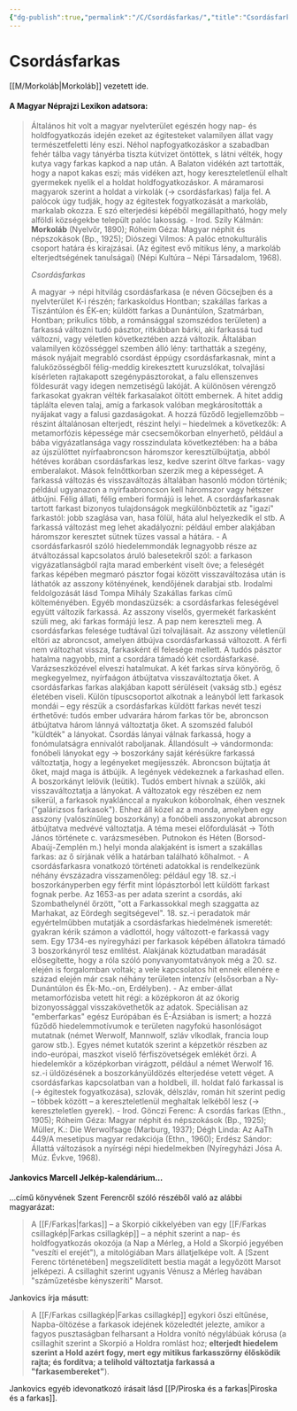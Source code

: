 ```yaml
---
{"dg-publish":true,"permalink":"/C/Csordásfarkas/","title":"Csordásfarkas","created":"2023-10-21T04:35","updated":"2024-02-02T02:19"}
---
```



# Csordásfarkas

[[M/Morkoláb\|Morkoláb]] vezetett ide.  

#### A Magyar Néprajzi Lexikon adatsora:

> Általános hit volt a magyar nyelvterület egészén hogy nap- és holdfogyatkozás idején ezeket az égitesteket valamilyen állat vagy természetfeletti lény eszi. Néhol napfogyatkozáskor a szabadban fehér tálba vagy tányérba tiszta kútvizet öntöttek, s látni vélték, hogy kutya vagy farkas kapkod a nap után. A Balaton vidékén azt tartották, hogy a napot kakas eszi; más vidéken azt, hogy kereszteletlenül elhalt gyermekek nyelik el a holdat holdfogyatkozáskor. A máramarosi magyarok szerint a holdat a virkolák (→ csordásfarkas) falja fel. A palócok úgy tudják, hogy az égitestek fogyatkozását a markoláb, markalab okozza. E szó elterjedési képéből megállapítható, hogy mely alföldi községekbe települt palóc lakosság. - Irod. Szily Kálmán: **Morkoláb** (Nyelvőr, 1890); Róheim Géza: Magyar néphit és népszokások (Bp., 1925); Diószegi Vilmos: A palóc etnokulturális csoport határa és kirajzásai. (Az égitest evő mitikus lény, a markoláb elterjedtségének tanulságai) (Népi Kultúra – Népi Társadalom, 1968).  
> 
> *Csordásfarkas*
> 
> A magyar → népi hitvilág csordásfarkasa (e néven Göcsejben és a nyelvterület K-i részén; farkaskoldus Hontban; szakállas farkas a Tiszántúlon és ÉK-en; küldött farkas a Dunántúlon, Szatmárban, Hontban; prikulics több, a románsággal szomszédos területen) a farkassá változni tudó pásztor, ritkábban bárki, aki farkassá tud változni, vagy véletlen következtében azzá változik. Általában valamilyen közösséggel szemben álló lény: tarthatták a szegény, mások nyájait megrabló csordást éppúgy csordásfarkasnak, mint a faluközösségből félig-meddig kirekesztett kuruzslókat, tolvajlási kísérleten rajtakapott szegénypásztorokat, a falu ellenszenves földesurát vagy idegen nemzetiségű lakóját. A különösen vérengző farkasokat gyakran vélték farkasalakot öltött embernek. A hitet addig táplálta eleven talaj, amíg a farkasok valóban megkárosították a nyájakat vagy a falusi gazdaságokat. A hozzá fűződő legjellemzőbb – részint általánosan elterjedt, részint helyi – hiedelmek a következők: A metamorfózis képessége már csecsemőkorban elnyerhető, például a bába vigyázatlansága vagy rosszindulata következtében: ha a bába az újszülöttet nyírfaabroncson háromszor keresztülbújtatja, abból hétéves korában csordásfarkas lesz, kedve szerint öltve farkas- vagy emberalakot. Mások felnőttkorban szerzik meg a képességet. A farkassá változás és visszaváltozás általában hasonló módon történik; például ugyanazon a nyírfaabroncson kell háromszor vagy hétszer átbújni. Félig állati, félig emberi formájú is lehet. A csordásfarkasnak tartott farkast bizonyos tulajdonságok megkülönböztetik az "igazi" farkastól: jobb szaglása van, hasa fölül, háta alul helyezkedik el stb. A farkassá változást meg lehet akadályozni: például ember alakjában háromszor keresztet sütnek tüzes vassal a hátára. - A csordásfarkasról szóló hiedelemmondák legnagyobb része az átváltozással kapcsolatos áruló balesetekről szól: a farkason vigyázatlanságból rajta marad emberként viselt öve; a feleségét farkas képében megmaró pásztor fogai között visszaváltozása után is láthatók az asszony kötényének, kendőjének darabjai stb. Irodalmi feldolgozását lásd Tompa Mihály Szakállas farkas című költeményében. Egyéb mondaszüzsék: a csordásfarkas feleségével együtt változik farkassá. Az asszony viselős, gyermekét farkasként szüli meg, aki farkas formájú lesz. A pap nem kereszteli meg. A csordásfarkas felesége tudtával űzi tolvajlásait. Az asszony véletlenül eltöri az abroncsot, amelyen átbújva csordásfarkassá változott. A férfi nem változhat vissza, farkasként él felesége mellett. A tudós pásztor hatalma nagyobb, mint a csordára támadó két csordásfarkasé. Varázseszközével elveszi hatalmukat. A két farkas sírva könyörög, ő megkegyelmez, nyírfaágon átbújtatva visszaváltoztatja őket. A csordásfarkas farkas alakjában kapott sérüléseit (vakság stb.) egész életében viseli. Külön típuscsoportot alkotnak a leányból lett farkasok mondái – egy részük a csordásfarkas küldött farkas nevét teszi érthetővé: tudós ember udvarára három farkas tör be, abroncson átbújtatva három lánnyá változtatja őket. A szomszéd faluból "küldték" a lányokat. Csordás lányai válnak farkassá, hogy a fonómulatságra ennivalót raboljanak. Állandósult → vándormonda: fonóbeli lányokat egy → boszorkány saját kérésükre farkassá változtatja, hogy a legényeket megijesszék. Abroncson bújtatja át őket, majd maga is átbújik. A legények védekeznek a farkashad ellen. A boszorkányt lelövik (leütik). Tudós embert hívnak a szülők, aki visszaváltoztatja a lányokat. A változatok egy részében ez nem sikerül, a farkasok nyaklánccal a nyakukon kóborolnak, éhen vesznek ("galárizsos farkasok"). Ehhez áll közel az a monda, amelyben egy asszony (valószínűleg boszorkány) a fonóbeli asszonyokat abroncson átbújtatva medvévé változtatja. A téma mesei előfordulását → Tóth János története c. varázsmesében. Putnokon és Héten (Borsod-Abaúj-Zemplén m.) helyi monda alakjaként is ismert a szakállas farkas: az ő sírjának vélik a határban található kőhalmot. - A csordásfarkasra vonatkozó történeti adatokkal is rendelkezünk néhány évszázadra visszamenőleg: például egy 18. sz.-i boszorkányperben egy férfit mint lópásztorból lett küldött farkast fognak perbe. Az 1653-as per adata szerint a csordás, aki Szombathelynél őrzött, "ott a Farkassokkal megh szaggatta az Marhakat, az Eördegh segitségevel". 18. sz.-i peradatok már egyértelműbben mutatják a csordásfarkas hiedelmének ismeretét: gyakran kérik számon a vádlottól, hogy változott-e farkassá vagy sem. Egy 1734-es nyíregyházi per farkasok képében állatokra támadó 3 boszorkányról tesz említést. Alakjának köztudatban maradását elősegítette, hogy a róla szóló ponyvanyomtatványok még a 20. sz. elején is forgalomban voltak; a vele kapcsolatos hit ennek ellenére e század elején már csak néhány területen intenzív (elsősorban a Ny-Dunántúlon és Ék-Mo.-on, Erdélyben). - Az ember-állat metamorfózisba vetett hit régi: a középkoron át az ókorig bizonyossággal visszakövethetők az adatok. Speciálisan az "emberfarkas" egész Európában és É-Ázsiában is ismert; a hozzá fűződő hiedelemmotívumok e területen nagyfokú hasonlóságot mutatnak (német Werwolf, Mannwolf, szláv vlkodlak, francia loup garow stb.). Egyes német kutatók szerint a képzetkör részben az indo-európai, maszkot viselő férfiszövetségek emlékét őrzi. A hiedelemkör a középkorban virágzott, például a német Werwolf 16. sz.-i üldözésének a boszorkányüldözés elterjedése vetett véget. A csordásfarkas kapcsolatban van a holdbeli, ill. holdat faló farkassal is (→ égitestek fogyatkozása), szlovák, délszláv, román hit szerint pedig – többek között – a kereszteletlenül meghaltak lelkéből lesz (→ kereszteletlen gyerek). - Irod. Gönczi Ferenc: A csordás farkas (Ethn., 1905); Róheim Géza: Magyar néphit és népszokások (Bp., 1925); Müller, K.: Die Werwolfsage (Marburg, 1937); Dégh Linda: Az AaTh 449/A mesetípus magyar redakciója (Ethn., 1960); Erdész Sándor: Állattá változások a nyírségi népi hiedelmekben (Nyíregyházi Jósa A. Múz. Évkve, 1968).  

#### Jankovics Marcell Jelkép-kalendárium...

...című könyvének Szent Ferencről szóló részéből való az alábbi magyarázat:  
> A [[F/Farkas\|farkas]] – a Skorpió cikkelyében van egy [[F/Farkas csillagkép\|Farkas csillagkép]] – a néphit szerint a nap- és holdfogyatkozás okozója (a Nap a Mérleg, a Hold a Skorpió jegyében "veszíti el erejét"), a mitológiában Mars állatjelképe volt. A \[Szent Ferenc történetében\] megszelídített bestia magát a legyőzött Marsot jelképezi. A csillaghit szerint ugyanis Vénusz a Mérleg havában "száműzetésbe kényszeríti" Marsot.  

Jankovics írja másutt:  
> A [[F/Farkas csillagkép\|Farkas csillagkép]] egykori őszi eltűnése, Napba-öltözése a farkasok idejének közeledtét jelezte, amikor a fagyos pusztaságban felharsant a Holdra vonító négylábúak kórusa (a csillaghit szerint a Skorpió a Holdra romlást hoz; **elterjedt hiedelem szerint a Hold azért fogy, mert egy mitikus farkasszörny élősködik rajta; és fordítva; a telihold változtatja farkassá a "farkasembereket"**).  

Jankovics egyéb idevonatkozó írásait lásd [[P/Piroska és a farkas\|Piroska és a farkas]].  